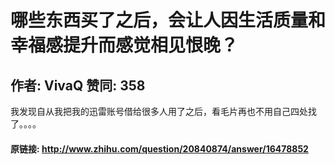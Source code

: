 # 哪些东西买了之后，会让人因生活质量和幸福感提升而感觉相见恨晚？
## 作者: VivaQ  赞同: 358
我发现自从我把我的迅雷账号借给很多人用了之后，看毛片再也不用自己四处找了。。。。

#### 原链接: http://www.zhihu.com/question/20840874/answer/16478852